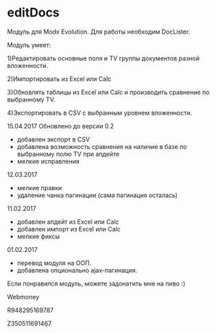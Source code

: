 # editDocs 
Модуль для Modx Evolution. Для работы необходим DocLister.

Модуль умеет:

1)Редактировать основные поля и TV группы документов разной вложенности.

2)Импортировать из Excel или Calc

3)Обновлять таблицы из Excel или Calc и производить сравнение по выбранному TV.

4)Экспортировать в CSV с выбранным уровнем вложенности.



15.04.2017
Обновлено до версии 0.2
- добавлен экспорт в CSV
- добавлена возможность сравнения на наличие в базе по выбранному полю TV при апдейте
- мелкие исправления

12.03.2017
- мелкие правки
- удаление чанка пагинации (сама пагинация осталась)

11.02.2017
- добавлен апдейт из Excel или Calc
- добавлен импорт из Excel или Calc
- мелкие фиксы

01.02.2017 
 - перевод модуля на ООП.
 - добавлена опционально ajax-пагинация.


Если понравился модуль, можете задонатить мне на пиво :)

Webmoney

R948295169787

Z350511691467

